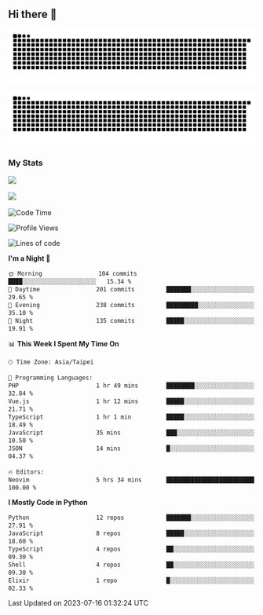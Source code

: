 ## Hi there 👋

<div align="center">

![GitHub Snake Light](https://raw.githubusercontent.com/CSY54/CSY54/snake/github-snake.svg#gh-light-mode-only)

![GitHub Snake dark](https://raw.githubusercontent.com/CSY54/CSY54/snake/github-snake-dark.svg#gh-dark-mode-only)

</div>

### My Stats

![](https://github-readme-stats.vercel.app/api?username=CSY54&theme=nord&show_icons=true)

![](https://github-readme-stats.vercel.app/api/top-langs/?username=CSY54&theme=nord&layout=compact&card_width=445)

<!--START_SECTION:waka-->
![Code Time](http://img.shields.io/badge/Code%20Time-1%2C729%20hrs%2014%20mins-blue)

![Profile Views](http://img.shields.io/badge/Profile%20Views-3-blue)

![Lines of code](https://img.shields.io/badge/From%20Hello%20World%20I%27ve%20Written-455.6%20thousand%20lines%20of%20code-blue)

**I'm a Night 🦉** 

```text
🌞 Morning                104 commits         ████░░░░░░░░░░░░░░░░░░░░░   15.34 % 
🌆 Daytime                201 commits         ███████░░░░░░░░░░░░░░░░░░   29.65 % 
🌃 Evening                238 commits         █████████░░░░░░░░░░░░░░░░   35.10 % 
🌙 Night                  135 commits         █████░░░░░░░░░░░░░░░░░░░░   19.91 % 
```


📊 **This Week I Spent My Time On** 

```text
🕑︎ Time Zone: Asia/Taipei

💬 Programming Languages: 
PHP                      1 hr 49 mins        ████████░░░░░░░░░░░░░░░░░   32.84 % 
Vue.js                   1 hr 12 mins        █████░░░░░░░░░░░░░░░░░░░░   21.71 % 
TypeScript               1 hr 1 min          █████░░░░░░░░░░░░░░░░░░░░   18.49 % 
JavaScript               35 mins             ███░░░░░░░░░░░░░░░░░░░░░░   10.50 % 
JSON                     14 mins             █░░░░░░░░░░░░░░░░░░░░░░░░   04.37 % 

🔥 Editors: 
Neovim                   5 hrs 34 mins       █████████████████████████   100.00 % 
```

**I Mostly Code in Python** 

```text
Python                   12 repos            ███████░░░░░░░░░░░░░░░░░░   27.91 % 
JavaScript               8 repos             █████░░░░░░░░░░░░░░░░░░░░   18.60 % 
TypeScript               4 repos             ██░░░░░░░░░░░░░░░░░░░░░░░   09.30 % 
Shell                    4 repos             ██░░░░░░░░░░░░░░░░░░░░░░░   09.30 % 
Elixir                   1 repo              █░░░░░░░░░░░░░░░░░░░░░░░░   02.33 % 
```




 Last Updated on 2023-07-16 01:32:24 UTC
<!--END_SECTION:waka-->

<!--
**CSY54/CSY54** is a ✨ _special_ ✨ repository because its `README.md` (this file) appears on your GitHub profile.

Here are some ideas to get you started:

- 🔭 I’m currently working on ...
- 🌱 I’m currently learning ...
- 👯 I’m looking to collaborate on ...
- 🤔 I’m looking for help with ...
- 💬 Ask me about ...
- 📫 How to reach me: ...
- 😄 Pronouns: ...
- ⚡ Fun fact: ...
-->
